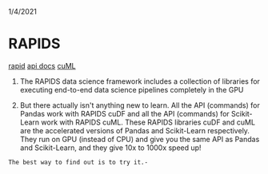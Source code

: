

1/4/2021



# RAPIDS
[rapid](https://rapids.ai/start.html)
[api docs](https://docs.rapids.ai/api)
[cuML](https://www.kaggle.com/cdeotte/rapids-cuml-knn-find-duplicates)

1. 
    The RAPIDS data science framework includes a collection of libraries for executing end-to-end data science pipelines completely in the GPU

2.
   But there actually isn't anything new to learn. All the API (commands) for Pandas work with RAPIDS cuDF and all the API (commands) for Scikit-Learn work with RAPIDS cuML. These RAPIDS libraries cuDF and cuML are the accelerated versions of Pandas and Scikit-Learn respectively. They run on GPU (instead of CPU) and give you the same API as Pandas and Scikit-Learn, and they give 10x to 1000x speed up!

``` The best way to find out is to try it.- ```

